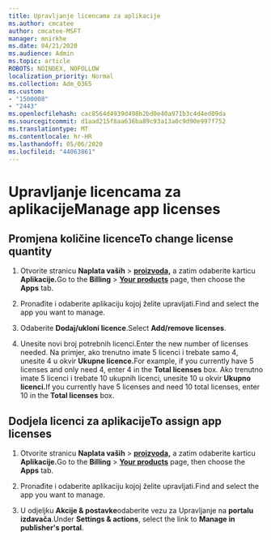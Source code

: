 ```yaml
---
title: Upravljanje licencama za aplikacije
ms.author: cmcatee
author: cmcatee-MSFT
manager: mnirkhe
ms.date: 04/21/2020
ms.audience: Admin
ms.topic: article
ROBOTS: NOINDEX, NOFOLLOW
localization_priority: Normal
ms.collection: Adm_O365
ms.custom:
- "1500008"
- "2443"
ms.openlocfilehash: cac8564d4939d498b2bd0e40a971b3c4d4ed09da
ms.sourcegitcommit: d1aad215f8aa636ba89c93a13a0c9d90e997f752
ms.translationtype: MT
ms.contentlocale: hr-HR
ms.lasthandoff: 05/06/2020
ms.locfileid: "44063861"
---
```

# <a name="manage-app-licenses"></a><span data-ttu-id="33d5d-102">Upravljanje licencama za aplikacije</span><span class="sxs-lookup"><span data-stu-id="33d5d-102">Manage app licenses</span></span>

## <a name="to-change-license-quantity"></a><span data-ttu-id="33d5d-103">Promjena količine licence</span><span class="sxs-lookup"><span data-stu-id="33d5d-103">To change license quantity</span></span>

1. <span data-ttu-id="33d5d-104">Otvorite stranicu **Naplata vaših** > **[proizvoda,](https://go.microsoft.com/fwlink/p/?linkid=842054)** a zatim odaberite karticu **Aplikacije.**</span><span class="sxs-lookup"><span data-stu-id="33d5d-104">Go to the **Billing** > **[Your products](https://go.microsoft.com/fwlink/p/?linkid=842054)** page, then choose the **Apps** tab.</span></span>

2. <span data-ttu-id="33d5d-105">Pronađite i odaberite aplikaciju kojoj želite upravljati.</span><span class="sxs-lookup"><span data-stu-id="33d5d-105">Find and select the app you want to manage.</span></span>  

3. <span data-ttu-id="33d5d-106">Odaberite **Dodaj/ukloni licence**.</span><span class="sxs-lookup"><span data-stu-id="33d5d-106">Select **Add/remove licenses**.</span></span>

4. <span data-ttu-id="33d5d-107">Unesite novi broj potrebnih licenci.</span><span class="sxs-lookup"><span data-stu-id="33d5d-107">Enter the new number of licenses needed.</span></span> <span data-ttu-id="33d5d-108">Na primjer, ako trenutno imate 5 licenci i trebate samo 4, unesite 4 u okvir **Ukupne licence.**</span><span class="sxs-lookup"><span data-stu-id="33d5d-108">For example, if you currently have 5 licenses and only need 4, enter 4 in the **Total licenses** box.</span></span> <span data-ttu-id="33d5d-109">Ako trenutno imate 5 licenci i trebate 10 ukupnih licenci, unesite 10 u okvir **Ukupno licenci.**</span><span class="sxs-lookup"><span data-stu-id="33d5d-109">If you currently have 5 licenses and need 10 total licenses, enter 10 in the **Total licenses** box.</span></span>

## <a name="to-assign-app-licenses"></a><span data-ttu-id="33d5d-110">Dodjela licenci za aplikacije</span><span class="sxs-lookup"><span data-stu-id="33d5d-110">To assign app licenses</span></span>

1. <span data-ttu-id="33d5d-111">Otvorite stranicu **Naplata vaših** > **[proizvoda,](https://go.microsoft.com/fwlink/p/?linkid=842054)** a zatim odaberite karticu **Aplikacije.**</span><span class="sxs-lookup"><span data-stu-id="33d5d-111">Go to the **Billing** > **[Your products](https://go.microsoft.com/fwlink/p/?linkid=842054)** page, then choose the **Apps** tab.</span></span>

2. <span data-ttu-id="33d5d-112">Pronađite i odaberite aplikaciju kojoj želite upravljati.</span><span class="sxs-lookup"><span data-stu-id="33d5d-112">Find and select the app you want to manage.</span></span>  

3. <span data-ttu-id="33d5d-113">U odjeljku **Akcije & postavke**odaberite vezu za Upravljanje na **portalu izdavača**.</span><span class="sxs-lookup"><span data-stu-id="33d5d-113">Under **Settings & actions**, select the link to **Manage in publisher's portal**.</span></span>